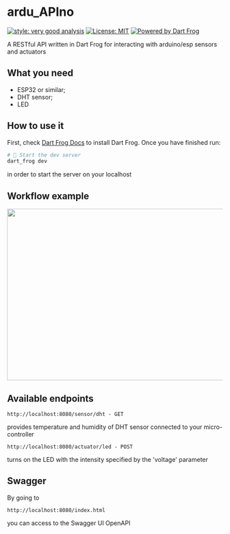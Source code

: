 # ardu_APIno

[![style: very good analysis][very_good_analysis_badge]][very_good_analysis_link]
[![License: MIT][license_badge]][license_link]
[![Powered by Dart Frog](https://img.shields.io/endpoint?url=https://tinyurl.com/dartfrog-badge)](https://dartfrog.vgv.dev)

A RESTful API written in Dart Frog for interacting with arduino/esp sensors and actuators

[license_badge]: https://img.shields.io/badge/license-MIT-blue.svg
[license_link]: https://opensource.org/licenses/MIT
[very_good_analysis_badge]: https://img.shields.io/badge/style-very_good_analysis-B22C89.svg
[very_good_analysis_link]: https://pub.dev/packages/very_good_analysis

## What you need
- ESP32 or similar;
- DHT sensor;
- LED

## How to use it
First, check [Dart Frog Docs](https://dartfrog.vgv.dev/docs/overview) to install Dart Frog.
Once you have finished run:
```bash
# 🏁 Start the dev server
dart_frog dev
```
in order to start the server on your localhost

## Workflow example
<p align="center">
  <img src="https://github.com/user-attachments/assets/3dd2e9ce-75cc-4360-859d-756c0e697afa" width="700" height="400">
</p>

## Available endpoints
 ```
http://localhost:8080/sensor/dht - GET
```
provides temperature and humidity of DHT sensor connected to your micro-controller


```
http://localhost:8080/actuator/led - POST
```
turns on the LED with the intensity specified by the 'voltage' parameter

## Swagger
By going to 
```
http://localhost:8080/index.html
```
you can access to the Swagger UI OpenAPI 
